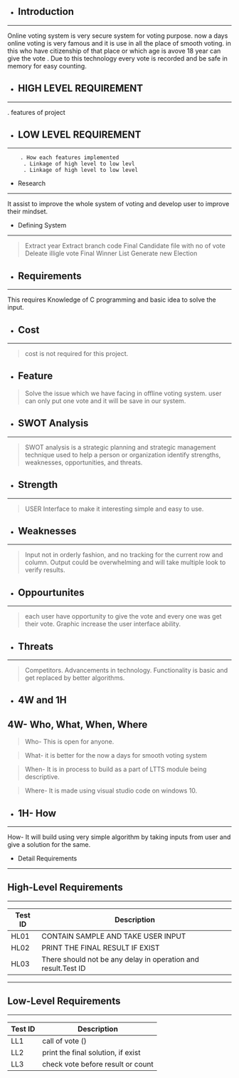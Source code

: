 
* ## Introduction
---------------------------------------------------------------------------------------
Online voting system is very secure system for voting purpose. now a days online voting is very famous and it is use in all the place of smooth  voting. in this who have citizenship of that place or  which age is avove 18 year can give the vote . Due to this technology  every vote is recorded and be safe in memory for easy counting.

 * ## HIGH LEVEL REQUIREMENT
  _______________________________________________  _______________________________________
   . features of project
  
* ## LOW LEVEL REQUIREMENT
_______________________________________________________________________________________
        . How each features implemented 
         . Linkage of high level to low levl
         . Linkage of high level to low level

 * Research
 -----------------------------------------------------------------------------------------
 It assist to improve the whole system of voting and develop user to improve their mindset.

 * Defining System
 ---------------------------------------------------------------------------------------
> Extract year
> Extract branch code 
> Final Candidate file   with no of vote
> Deleate illigle vote 
> Final Winner List 
> Generate new Election

* ## Requirements
--------------------------------------------------------------------------------------------
This requires Knowledge of C programming and basic idea to solve the input.

* ## Cost 
-------------------------------------------------------------------------------------------
> cost is not required for this project.

* ## Feature
> Solve the issue which we have facing in offline voting system.
> user can only put one vote and it will be save in our system.

* ## SWOT Analysis
-------------------------------------------------------------------------------------------
>SWOT analysis is a strategic planning and strategic management technique used to help a person or organization identify strengths, weaknesses, opportunities, and threats.

* ## Strength
-----------------------------------------------------------------------------------------------
> USER Interface to make it interesting
> simple and easy to use.

* ## Weaknesses
------------------------------------------------------------------------------------------------
> Input not in orderly fashion, and no tracking for the current row and column.
> Output could be overwhelming and will take multiple look to verify results.

* ## Oppourtunites 
------------------------------------------------------------------------------------------------
> each user have opportunity to give the vote and every one was get their vote.
> Graphic increase the user interface ability.

* ## Threats
----------------------------------------------------------------------------------------------
> Competitors.
> Advancements in technology.
> Functionality is basic and get replaced by better algorithms.

* ## 4W and 1H
4W- Who, What, When, Where
-------------------------------------------------------------------------------------------------
> Who- This is open for anyone.

> What- it is  better for the now a days for smooth voting system

> When- It is in process to build as a part of LTTS module being descriptive.

> Where- It is made using visual studio code on windows 10.

* ## 1H- How
----------------------------------------------------------------------------------------------------
How- It will build using very simple algorithm by taking inputs from user and give a solution for the same.

* Detail Requirements
---------------------------------------------------------------------------------------------------
## High-Level Requirements
__________________________________________________________________________________________________________________________

|Test ID  |    Description  | 
-------------|-----------------------------------
|HL01     |    CONTAIN SAMPLE AND TAKE USER INPUT  |  
|HL02     |     PRINT THE FINAL RESULT IF EXIST  |    
|HL03    |    There should not be any delay in operation and result.Test ID  |  

------------------------------------------------------------------------------------------------------
##  Low-Level Requirements
________________________________________________________________________________________________________________
|Test ID  |    Description  |  
-------------|-----------------------------------
|LL1    |     call of vote ()     | 
|LL2     |   print the final solution, if exist |
|LL3     |     check vote before result or count         |

